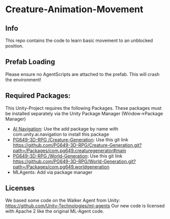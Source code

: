 # Creature-Animation-Movement
## Info
This repo contains the code to learn basic movement to an unblocked position.

## Prefab Loading
Please ensure no AgentScripts are attached to the prefab. This will crash the environment!

## Required Packages:
This Unity-Project requires the following Packages. These packages must be installed separately via the Unity Package Manager (Window->Package Manager)
* [AI Navigation](https://docs.unity3d.com/Packages/com.unity.ai.navigation@1.1/manual/index.html): Use the add package by name with com.unity.ai.navigation to install this package
* [PG649-3D-RPG /Creature-Generation](https://github.com/PG649-3D-RPG/Creature-Generation): Use this git link https://github.com/PG649-3D-RPG/Creature-Generation.git?path=/Packages/com.pg649.creaturegenerator#main
* [PG649-3D-RPG /World-Generation](https://github.com/PG649-3D-RPG/Creature-Generation): Use this git link https://github.com/PG649-3D-RPG/World-Generation.git?path=/Packages/com.pg649.worldgeneration
* MLAgents: Add via package manager

## Licenses
We based some code on the Walker Agent from Unity: https://github.com/Unity-Technologies/ml-agents
Our new code is licensed with Apache 2 like the original ML-Agent code.


